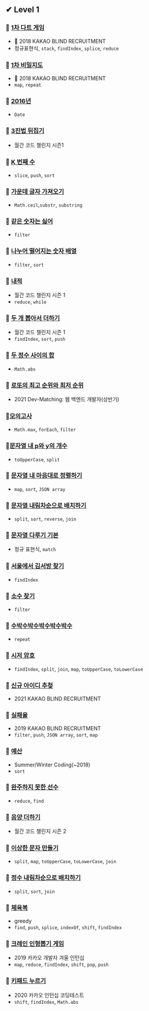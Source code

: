 ## ✔ Level 1

### 🎈 [1차 다트 게임](https://github.com/saseungmin/daily_coding_dojo/tree/master/programmers/Level%201/1%EC%B0%A8%20%EB%8B%A4%ED%8A%B8%20%EA%B2%8C%EC%9E%84)
- 🌈 2018 KAKAO BLIND RECRUITMENT
- 정규표현식, `stack`, `findIndex`, `splice`, `reduce`

### 🎈 [1차 비밀지도](https://github.com/saseungmin/daily_coding_dojo/tree/master/programmers/Level%201/1%EC%B0%A8%20%EB%B9%84%EB%B0%80%EC%A7%80%EB%8F%84)
- 🌈 2018 KAKAO BLIND RECRUITMENT
- `map`, `repeat`

### 🎈 [2016년](https://github.com/saseungmin/daily_coding_dojo/tree/master/programmers/Level%201/2016%EB%85%84)
- `Date`

### 🎈 [3진법 뒤집기](https://github.com/saseungmin/daily_coding_dojo/tree/master/programmers/Level%201/3%EC%A7%84%EB%B2%95%20%EB%92%A4%EC%A7%91%EA%B8%B0)
- 월간 코드 챌린지 시즌1

### 🎈 [K 번째 수](https://github.com/saseungmin/daily_coding_dojo/tree/master/programmers/Level%201/K%EB%B2%88%EC%A7%B8%EC%88%98)
- `slice`, `push`, `sort`

### 🎈 [가운데 글자 가져오기](https://github.com/saseungmin/daily_coding_dojo/tree/master/programmers/Level%201/%EA%B0%80%EC%9A%B4%EB%8D%B0%20%EA%B8%80%EC%9E%90%20%EA%B0%80%EC%A0%B8%EC%98%A4%EA%B8%B0)
- `Math.ceil`,`substr`, `substring`

### 🎈 [같은 숫자는 싫어](https://github.com/saseungmin/daily_coding_dojo/tree/master/programmers/Level%201/%EA%B0%99%EC%9D%80%20%EC%88%AB%EC%9E%90%EB%8A%94%20%EC%8B%AB%EC%96%B4)
- `filter`
  
### 🎈 [나누어 떨어지는 숫자 배열](https://github.com/saseungmin/daily_coding_dojo/tree/master/programmers/Level%201/%EB%82%98%EB%88%84%EC%96%B4%20%EB%96%A8%EC%96%B4%EC%A7%80%EB%8A%94%20%EC%88%AB%EC%9E%90%20%EB%B0%B0%EC%97%B4)
- `filter`, `sort`

### 🎈 [내적](https://github.com/saseungmin/daily_coding_dojo/tree/master/programmers/Level%201/%EB%82%B4%EC%A0%81)
- 월간 코드 챌린지 시즌 1
- `reduce`, `while`

### 🎈 [두 개 뽑아서 더하기](https://github.com/saseungmin/daily_coding_dojo/tree/master/programmers/Level%201/%EB%91%90%20%EA%B0%9C%20%EB%BD%91%EC%95%84%EC%84%9C%20%EB%8D%94%ED%95%98%EA%B8%B0)
- 월간 코드 챌린지 시즌 1
- `findIndex`, `sort`, `push`

### 🎈 [두 정수 사이의 합](https://github.com/saseungmin/daily_coding_dojo/tree/master/programmers/Level%201/%EB%91%90%20%EC%A0%95%EC%88%98%20%EC%82%AC%EC%9D%B4%EC%9D%98%20%ED%95%A9)
- `Math.abs`

### 🎈 [로또의 최고 순위와 최저 순위](https://github.com/saseungmin/daily_coding_dojo/tree/master/programmers/Level%201/%EB%A1%9C%EB%98%90%EC%9D%98%20%EC%B5%9C%EA%B3%A0%20%EC%88%9C%EC%9C%84%EC%99%80%20%EC%B5%9C%EC%A0%80%20%EC%88%9C%EC%9C%84)
- 2021 Dev-Matching: 웹 백엔드 개발자(상반기)

### 🎈[모의고사](https://github.com/saseungmin/daily_coding_dojo/tree/master/programmers/Level%201/%EB%AA%A8%EC%9D%98%EA%B3%A0%EC%82%AC)
- `Math.max`, `forEach`, `filter`

### 🎈[문자열 내 p와 y의 개수](https://github.com/saseungmin/daily_coding_dojo/tree/master/programmers/Level%201/%EB%AC%B8%EC%9E%90%EC%97%B4%20%EB%82%B4%20p%EC%99%80%20y%EC%9D%98%20%EA%B0%9C%EC%88%98)
- `toUpperCase`, `split`

### 🎈 [문자열 내 마음대로 정렬하기](https://github.com/saseungmin/daily_coding_dojo/tree/master/programmers/Level%201/%EB%AC%B8%EC%9E%90%EC%97%B4%20%EB%82%B4%20%EB%A7%88%EC%9D%8C%EB%8C%80%EB%A1%9C%20%EC%A0%95%EB%A0%AC%ED%95%98%EA%B8%B0)
- `map`, `sort`, `JSON array`

### 🎈 [문자열 내림차순으로 배치하기](https://github.com/saseungmin/daily_coding_dojo/tree/master/programmers/Level%201/%EB%AC%B8%EC%9E%90%EC%97%B4%20%EB%82%B4%EB%A6%BC%EC%B0%A8%EC%88%9C%EC%9C%BC%EB%A1%9C%20%EB%B0%B0%EC%B9%98%ED%95%98%EA%B8%B0)
- `split`, `sort`, `reverse`, `join`

### 🎈 [문자열 다루기 기본](https://github.com/saseungmin/daily_coding_dojo/tree/master/programmers/Level%201/%EB%AC%B8%EC%9E%90%EC%97%B4%20%EB%8B%A4%EB%A3%A8%EA%B8%B0%20%EA%B8%B0%EB%B3%B8)
- 정규 표현식, `match`

### 🎈 [서울에서 김서방 찾기](https://github.com/saseungmin/daily_coding_dojo/tree/master/programmers/Level%201/%EC%84%9C%EC%9A%B8%EC%97%90%EC%84%9C%20%EA%B9%80%EC%84%9C%EB%B0%A9%20%EC%B0%BE%EA%B8%B0)
- `findIndex`

### 🎈 [소수 찾기](https://github.com/saseungmin/daily_coding_dojo/tree/master/programmers/Level%201/%EC%86%8C%EC%88%98%20%EC%B0%BE%EA%B8%B0)
- `filter`

### 🎈 [수박수박수박수박수박수](https://github.com/saseungmin/daily_coding_dojo/tree/master/programmers/Level%201/%EC%88%98%EB%B0%95%EC%88%98%EB%B0%95%EC%88%98%EB%B0%95%EC%88%98%EB%B0%95%EC%88%98%EB%B0%95%EC%88%98)
- `repeat`

### 🎈 [시저 암호](https://github.com/saseungmin/daily_coding_dojo/tree/master/programmers/Level%201/%EC%8B%9C%EC%A0%80%20%EC%95%94%ED%98%B8)
- `findIndex`, `split`, `join`, `map`, `toUpperCase`, `toLowerCase`

### 🎈 [신규 아이디 추첮](https://github.com/saseungmin/daily_coding_dojo/tree/master/programmers/Level%201/%EC%8B%A0%EA%B7%9C%20%EC%95%84%EC%9D%B4%EB%94%94%20%EC%B6%94%EC%B2%9C)
- 2021 KAKAO BLIND RECRUITMENT

### 🎈 [실패율](https://github.com/saseungmin/daily_coding_dojo/tree/master/programmers/Level%201/%EC%8B%A4%ED%8C%A8%EC%9C%A8)
- 2019 KAKAO BLIND RECRUITMENT
- `filter`, `push`, `JSON array`, `sort`, `map`

### 🎈 [예산](https://github.com/saseungmin/daily_coding_dojo/tree/master/programmers/Level%201/%EC%98%88%EC%82%B0)
- Summer/Winter Coding(~2018)
- `sort`

### 🎈 [완주하지 못한 선수](https://github.com/saseungmin/daily_coding_dojo/tree/master/programmers/Level%201/%EC%99%84%EC%A3%BC%ED%95%98%EC%A7%80%20%EB%AA%BB%ED%95%9C%20%EC%84%A0%EC%88%98)
- `reduce`, `find`

### 🎈 [음양 더하기](https://github.com/saseungmin/daily_coding_dojo/tree/master/programmers/Level%201/%EC%9D%8C%EC%96%91%20%EB%8D%94%ED%95%98%EA%B8%B0)
- 월간 코드 챌린지 시즌 2

### 🎈 [이상한 문자 만들기](https://github.com/saseungmin/daily_coding_dojo/tree/master/programmers/Level%201/%EC%9D%B4%EC%83%81%ED%95%9C%20%EB%AC%B8%EC%9E%90%20%EB%A7%8C%EB%93%A4%EA%B8%B0)
- `split`, `map`, `toUpperCase`, `toLowerCase`, `join`

### 🎈 [정수 내림차순으로 배치하기](https://github.com/saseungmin/daily_coding_dojo/tree/master/programmers/Level%201/%EC%A0%95%EC%88%98%20%EB%82%B4%EB%A6%BC%EC%B0%A8%EC%88%9C%EC%9C%BC%EB%A1%9C%20%EB%B0%B0%EC%B9%98%ED%95%98%EA%B8%B0)
- `split`, `sort`, `join`

### 🎈 [체육복](https://github.com/saseungmin/daily_coding_dojo/tree/master/programmers/Level%201/%EC%B2%B4%EC%9C%A1%EB%B3%B5)
- greedy
- `find`, `push`, `splice`, `indexOf`, `shift`, `findIndex`

### 🎈 [크레인 인형뽑기 게임](https://github.com/saseungmin/daily_coding_dojo/tree/master/programmers/Level%201/%ED%81%AC%EB%A0%88%EC%9D%B8%20%EC%9D%B8%ED%98%95%EB%BD%91%EA%B8%B0%20%EA%B2%8C%EC%9E%84)
- 2019 카카오 개발자 겨울 인턴십
- `map`, `reduce`, `findIndex`, `shift`, `pop`, `push`

### 🎈 [키패드 누르기](https://github.com/saseungmin/daily_coding_dojo/tree/master/programmers/Level%201/%ED%82%A4%ED%8C%A8%EB%93%9C%20%EB%88%84%EB%A5%B4%EA%B8%B0)
- 2020 카카오 인턴십 코딩테스트
- `shift`, `findIndex`, `Math.abs`